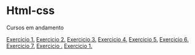 # Html-css
 Cursos em andamento



<a href="https://victorsonzaaguiar.github.io/Html-css/Exercicios/Ex001/">Exercicio 1.</a>
<a href="https://victorsonzaaguiar.github.io/Html-css/exercicios/Ex002">Exercicio 2.</a>
<a href="https://victorsonzaaguiar.github.io/Html-css/exercicios/Ex003">Exercicio 3.</a>
<a href="https://victorsonzaaguiar.github.io/Html-css/exercicios/Ex004">Exercicio 4.</a>
<a href="https://victorsonzaaguiar.github.io/Html-css/exercicios/Ex005">Exercicio 5.</a>
<a href="https://victorsonzaaguiar.github.io/Html-css/exercicios/Ex006">Exercicio 6.</a>
<a href="https://victorsonzaaguiar.github.io/Html-css/exercicios/Ex007">Exercicio 7.</a>
<a href="https://victorsonzaaguiar.github.io/Html-css/exercicios/Ex09">Exercicio .</a>
<a href="https://victorsonzaaguiar.github.io/Html-css/exercicios/Ex010">Exercicio 1.</a>